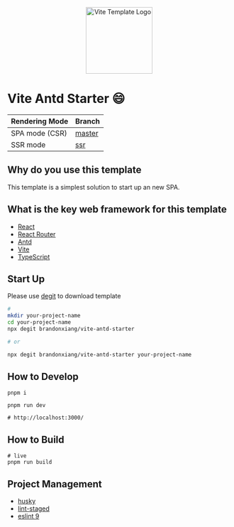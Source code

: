 <p align="center">
  <a href="https://github.com/brandonxiang/vite-antd-starter">
    <img src="https://brandonxiang.top/icon/vite-template.jpeg" width="150px" alt="Vite Template Logo" />
  </a>
</p>

# Vite Antd Starter 😄

| Rendering Mode        | Branch                                      |
|------------------|-------------------------------------------|
| SPA mode (CSR)   | [master](https://github.com/brandonxiang/vite-antd-starter)             |
| SSR mode     | [ssr](https://github.com/brandonxiang/vite-antd-starter/tree/ssr) |

## Why do you use this template

This template is a simplest solution to start up an new SPA.

## What is the key web framework for this template

- [React](https://react.dev/)
- [React Router](https://reactrouter.com/en/main)
- [Antd](https://ant.design/index-cn)
- [Vite](https://vitejs.dev/)
- [TypeScript](https://www.typescriptlang.org/)

## Start Up

Please use [degit](https://github.com/Rich-Harris/degit) to download template

```bash
#
mkdir your-project-name
cd your-project-name
npx degit brandonxiang/vite-antd-starter

# or

npx degit brandonxiang/vite-antd-starter your-project-name
```

## How to Develop

```shell
pnpm i
```

```shell
pnpm run dev

# http://localhost:3000/
```

## How to Build

```shell
# live
pnpm run build
```

## Project Management

- [husky](https://typicode.github.io/husky/)
- [lint-staged](https://github.com/lint-staged/lint-staged)
- [eslint 9](https://eslint.org/)
